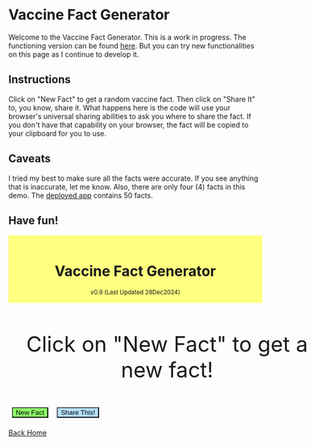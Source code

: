 # Vaccine Fact Generator

Welcome to the Vaccine Fact Generator. This is a work in progress. The functioning version can be found [here](https://rfnajera.github.io/vaccine_fact_generator.html). But you can try new functionalities on this page as I continue to develop it.

## Instructions

Click on "New Fact" to get a random vaccine fact. Then click on "Share It" to, you know, share it. What happens here is the code will use your browser's universal sharing abilities to ask you where to share the fact. If you don't have that capability on your browser, the fact will be copied to your clipboard for you to use.

## Caveats

I tried my best to make sure all the facts were accurate. If you see anything that is inaccurate, let me know. Also, there are only four (4) facts in this demo. The [deployed app](https://rfnajera.github.io/vaccine_fact_generator.html) contains 50 facts.

## Have fun!

<div class="container">
  <div class="row flex-top flex-center">
    <header class="border shadow">
      <h1>Vaccine Fact Generator</h1>
      <small>v0.9 (Last Updated 28Dec2024)</small>
    </header>
  </div>
  <div class="row flex-center" style="width: 80%;">
    <main class="card">
      <p class="quote card-body center" id="newQuoteSection">Click on "New Fact" to get a new fact!</p>
    </main>
  </div>
  <div class="row flex-center">
    <button id="newQuoteButton" class="btn-large new-quote-button" onClick="getQuote()">New Fact</button>
    <button id="shareButton" class="btn-large tweet-button" onClick="shareQuote()">Share This!</button>
  </div>
</div>

<script>
  // Quotes
  let quotes = [
    "Immunization prevents 3.5-5 million deaths every year from diseases like diphtheria, tetanus, pertussis, influenza, and measles.",
    "Global immunization efforts have saved 154 million lives over the past 50 years.",
    "Measles vaccination alone has saved nearly 94 million lives since 1974.",
    "Vaccination has enabled more than 20 million people to walk today who would otherwise have been paralyzed by polio."
  ];

  function getQuote() {
    var randomNumber = Math.floor(Math.random() * quotes.length);
    document.getElementById('newQuoteSection').innerHTML = quotes[randomNumber];
  }

  function shareQuote() {
    const generatedQuote = document.getElementById('newQuoteSection').innerHTML;

    if (navigator.share) {
      navigator.share({
        title: 'Vaccine Fact',
        text: generatedQuote,
        url: window.location.href
      }).then(() => {
        console.log('Thanks for sharing!');
      }).catch((error) => {
        console.error('Error sharing:', error);
      });
    } else {
      alert('Your browser does not support sharing. Please copy and paste the fact manually.');
    }
  }
</script>

<style>
  header {
    padding: 1em;
    background-color: #ffff80;
    margin-top: 1em;
    text-align: center;
  }

  .quote {
    font-size: 3em;
  }

  .btn-large {
    margin: 0.5em;
  }

  #button:active {
    box-shadow: 0 0 0 0;
  }

  .card {
    text-align: center;
    width: 45em;
  }

  .new-quote-button {
    background-color: #8cff66;
  }

  .tweet-button {
    background-color: #b3e0ff;
  }
</style>

[Back Home](./)

